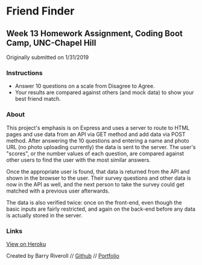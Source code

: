 # **Friend Finder**

## Week 13 Homework Assignment, Coding Boot Camp, UNC-Chapel Hill

Originally submitted on 1/31/2019

### Instructions

- Answer 10 questions on a scale from Disagree to Agree.
- Your results are compared against others (and mock data) to show your best friend match.

### About

This project's emphasis is on Express and uses a server to route to HTML pages and use data from an API via GET method and add data via POST method. After answering the 10 questions and entering a name and photo URL (no photo uploading currently) the data is sent to the server. The user's "scores", or the number values of each question, are compared against other users to find the user with the most similar answers.

Once the appropriate user is found, that data is returned from the API and shown in the browser to the user. Their survey questions and other data is now in the API as well, and the next person to take the survey could get matched with a previous user afterwards.

The data is also verified twice: once on the front-end, even though the basic inputs are fairly restricted, and again on the back-end before any data is actually stored in the server.

### Links

[View on Heroku](https://mighty-refuge-53027.herokuapp.com/)

Created by Barry Riveroll //
[Github](https://github.com/barryriveroll) //
[Portfolio](https://barryriveroll.github.io/Portfolio/)
